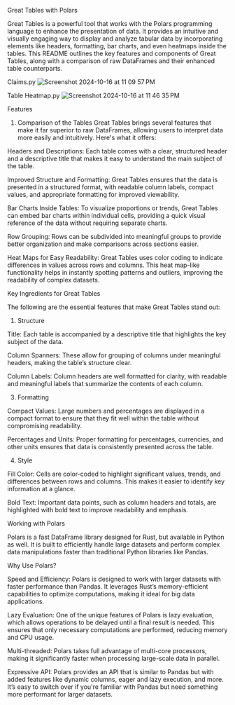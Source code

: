 Great Tables with Polars

Great Tables is a powerful tool that works with the Polars programming language to enhance the presentation of data. It provides an intuitive and visually engaging way to display and analyze tabular data by incorporating elements like headers, formatting, bar charts, and even heatmaps inside the tables. This README outlines the key features and components of Great Tables, along with a comparison of raw DataFrames and their enhanced table counterparts.

Claims.py
![Screenshot 2024-10-16 at 11 09 57 PM](https://github.com/user-attachments/assets/0292612d-906b-4cde-bde3-6ffd47c03dd8)

Table Heatmap.py
![Screenshot 2024-10-16 at 11 46 35 PM](https://github.com/user-attachments/assets/dff58b0e-0931-4860-bdc5-87df126b24cf)


Features

1. Comparison of the Tables
Great Tables brings several features that make it far superior to raw DataFrames, allowing users to interpret data more easily and intuitively. Here's what it offers:

Headers and Descriptions: Each table comes with a clear, structured header and a descriptive title that makes it easy to understand the main subject of the table.

Improved Structure and Formatting: Great Tables ensures that the data is presented in a structured format, with readable column labels, compact values, and appropriate formatting for improved viewability.

Bar Charts Inside Tables: To visualize proportions or trends, Great Tables can embed bar charts within individual cells, providing a quick visual reference of the data without requiring separate charts.

Row Grouping: Rows can be subdivided into meaningful groups to provide better organization and make comparisons across sections easier.

Heat Maps for Easy Readability: Great Tables uses color coding to indicate differences in values across rows and columns. This heat map-like functionality helps in instantly spotting patterns and outliers, improving the readability of complex datasets.

Key Ingredients for Great Tables

The following are the essential features that make Great Tables stand out:

1. Structure

Title: Each table is accompanied by a descriptive title that highlights the key subject of the data.

Column Spanners: These allow for grouping of columns under meaningful headers, making the table’s structure clear.

Column Labels: Column headers are well formatted for clarity, with readable and meaningful labels that summarize the contents of each column.

3. Formatting

Compact Values: Large numbers and percentages are displayed in a compact format to ensure that they fit well within the table without compromising readability.

Percentages and Units: Proper formatting for percentages, currencies, and other units ensures that data is consistently presented across the table.

4. Style

Fill Color: Cells are color-coded to highlight significant values, trends, and differences between rows and columns. This makes it easier to identify key information at a glance.

Bold Text: Important data points, such as column headers and totals, are highlighted with bold text to improve readability and emphasis.

Working with Polars

Polars is a fast DataFrame library designed for Rust, but available in Python as well. It is built to efficiently handle large datasets and perform complex data manipulations faster than traditional Python libraries like Pandas.

Why Use Polars?

Speed and Efficiency: Polars is designed to work with larger datasets with faster performance than Pandas. It leverages Rust’s memory-efficient capabilities to optimize computations, making it ideal for big data applications.

Lazy Evaluation: One of the unique features of Polars is lazy evaluation, which allows operations to be delayed until a final result is needed. This ensures that only necessary computations are performed, reducing memory and CPU usage.

Multi-threaded: Polars takes full advantage of multi-core processors, making it significantly faster when processing large-scale data in parallel.

Expressive API: Polars provides an API that is similar to Pandas but with added features like dynamic columns, eager and lazy execution, and more. It’s easy to switch over if you're familiar with Pandas but need something more performant for larger datasets.

